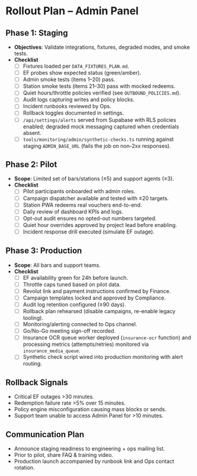 # Rollout Plan – Admin Panel

## Phase 1: Staging

- **Objectives**: Validate integrations, fixtures, degraded modes, and smoke
  tests.
- **Checklist**
  - [ ] Fixtures loaded per `DATA_FIXTURES_PLAN.md`.
  - [ ] EF probes show expected status (green/amber).
  - [ ] Admin smoke tests (items 1–20) pass.
  - [ ] Station smoke tests (items 21–30) pass with mocked redeems.
  - [ ] Quiet hours/throttle policies verified (see `OUTBOUND_POLICIES.md`).
  - [ ] Audit logs capturing writes and policy blocks.
  - [ ] Incident runbooks reviewed by Ops.
  - [ ] Rollback toggles documented in settings.
  - [ ] `/api/settings/alerts` served from Supabase with RLS policies enabled;
        degraded mock messaging captured when credentials absent.
  - [ ] `tools/monitoring/admin/synthetic-checks.ts` running against staging `ADMIN_BASE_URL`
        (fails the job on non-2xx responses).

## Phase 2: Pilot

- **Scope**: Limited set of bars/stations (≤5) and support agents (≤3).
- **Checklist**
  - [ ] Pilot participants onboarded with admin roles.
  - [ ] Campaign dispatcher available and tested with ≤20 targets.
  - [ ] Station PWA redeems real vouchers end-to-end.
  - [ ] Daily review of dashboard KPIs and logs.
  - [ ] Opt-out audit ensures no opted-out numbers targeted.
  - [ ] Quiet hour overrides approved by project lead before enabling.
  - [ ] Incident response drill executed (simulate EF outage).

## Phase 3: Production

- **Scope**: All bars and support teams.
- **Checklist**
  - [ ] EF availability green for 24h before launch.
  - [ ] Throttle caps tuned based on pilot data.
  - [ ] Revolut link and payment instructions confirmed by Finance.
  - [ ] Campaign templates locked and approved by Compliance.
  - [ ] Audit log retention configured (≥90 days).
  - [ ] Rollback plan rehearsed (disable campaigns, re-enable legacy tooling).
  - [ ] Monitoring/alerting connected to Ops channel.
  - [ ] Go/No-Go meeting sign-off recorded.
  - [ ] Insurance OCR queue worker deployed (`insurance-ocr` function) and
        processing metrics (attempts/retries) monitored via `insurance_media_queue`.
  - [ ] Synthetic check script wired into production monitoring with alert routing.

## Rollback Signals

- Critical EF outages >30 minutes.
- Redemption failure rate >5% over 15 minutes.
- Policy engine misconfiguration causing mass blocks or sends.
- Support team unable to access Admin Panel for >10 minutes.

## Communication Plan

- Announce staging readiness to engineering + ops mailing list.
- Prior to pilot, share FAQ & training video.
- Production launch accompanied by runbook link and Ops contact rotation.
